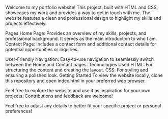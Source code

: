 Welcome to my portfolio website! This project, built with HTML and CSS, showcases my work and provides a way to get in touch with me. The website features a clean and professional design to highlight my skills and projects effectively.

Pages
Home Page: Provides an overview of my skills, projects, and professional background. It serves as the main introduction to who I am.
Contact Page: Includes a contact form and additional contact details for potential opportunities or inquiries.

User-Friendly Navigation: Easy-to-use navigation to seamlessly switch between the Home and Contact pages.
Technologies Used
HTML: For structuring the content and creating the layout.
CSS: For styling and ensuring a polished look.
Getting Started
To view the website locally, clone this repository and open index.html in your preferred web browser.


Feel free to explore the website and use it as inspiration for your own projects. Contributions and feedback are welcome!



Feel free to adjust any details to better fit your specific project or personal preferences!




